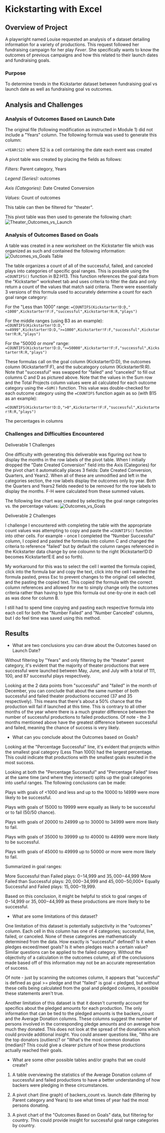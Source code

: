 # Kickstarting with Excel

## Overview of Project
A playwright named Louise requested an analysis of a dataset detailing information for a variety of productions. This request followed her fundraising campaign for her play *Fever*. She specifically wants to know the outcomes of previous campaigns and how this related to their launch dates and fundraising goals.

### Purpose
To determine trends in the Kickstarter dataset between fundraising goal vs launch date as well as fundraising goal vs outcomes.

## Analysis and Challenges

### Analysis of Outcomes Based on Launch Date
The original file (following modification as instructed in Module 1) did not include a "Years" column. The following formula was used to generate this column:

`=YEAR(S2)`
where S2 is a cell containing the date each event was created

A pivot table was created by placing the fields as follows:

*Filters:* Parent category, Years

*Legend (Series):* outcomes

*Axis (Categories):* Date Created Conversion

*Values:* Count of outcomes

This table can then be filtered for "theater".

This pivot table was then used to generate the following chart:
![Theater_Outcomes_vs_Launch](https://user-images.githubusercontent.com/107309793/174297453-e081d658-5e1d-4b37-b545-2981d2aa85b5.png)

### Analysis of Outcomes Based on Goals

A table was created in a new worksheet on the Kickstarter file which was organized as such and contained the following information:
![Outcomes_vs_Goals Table](https://user-images.githubusercontent.com/107309793/174460531-68a11db5-e84b-4f2c-b40b-d1670ce82dbd.png)

The table organizes a count of all of the successful, failed, and canceled plays into categories of specific goal ranges. This is possible using the `=COUNTIFS()` function in B2:H13. This function references the goal data from the "Kickstarter" worksheet tab and uses criteria to filter the data and only return a count of the values that match said criteria. There were essentially 3 versions of this formula used to accurately determine a count for each goal range category:

For the "Less than 1000" range: `=COUNTIFS(Kickstarter!D:D,"<1000",Kickstarter!F:F,"successful",Kickstarter!R:R,"plays")`

For the middle ranges (using B3 as an example): `=COUNTIFS(Kickstarter!D:D,"<=4999",Kickstarter!D:D,">=1000",Kickstarter!F:F,"successful",Kickstarter!R:R,"plays")`

For the "50000 or more" range: `=COUNTIFS(Kickstarter!D:D,">=50000",Kickstarter!F:F,"successful",Kickstarter!R:R,"plays")`

These formulas call on the goal column (Kickstarter!D:D), the outcomes column (Kickstarter!F:F), and the subcategory column (Kickstarter!R:R). Note that "successful" was swapped for "failed" and "canceled" to fill out columns C and D as pictured above. Note that the values in the Sum row and the Total Projects column values were all  calculated for each outcome category using the `=SUM()` function. This value was double-checked for each outcome category using the `=COUNTIFS` function again as so (with B15 as an example): 

`=COUNTIFS(Kickstarter!D:D,">0",Kickstarter!F:F,"successful",Kickstarter!R:R,"plays")`

The percentages in columns 

### Challenges and Difficulties Encountered

Deliverable 1 Challenges

One difficulty with generating this deliverable was figuring out how to display the months in the row labels of the pivot table. When I initially dropped the "Date Created Conversion" field into the Axis (Categories) for the pivot chart it automatically places 3 fields: Date Created Conversion, Quarters, and Years2. When all of these are unmodified and left in the categories section, the row labels display the outcomes only by year. Both the Quarters and Years2 fields needed to be removed for the row labels to display the months. F-H were calculated from these summed values.

The following line chart was created by selecting the goal range categories vs. the percentage values:
![Outcomes_vs_Goals](https://user-images.githubusercontent.com/107309793/174480990-cf6fe6af-10f5-4757-89a5-e2e03da1abff.png)

Deliverable 2 Challenges

I challenge I encountered with completing the table with the appropriate count values was attempting to copy and paste the `=COUNTIFS()` function into other cells. For example - once I completed the "Number Successful" column, I copied and pasted the formulas into column C and changed the criteria to reference "failed" but by default the column ranges referenced in the Kickstarter data change by one coloumn to the right (Kickstarter!D:D becomes Kickstarter!E:E and so forth).

My workaround for this was to select the cell I wanted the formula copied, click into the formula bar and copy the text, click into the cell I wanted the formula pasted, press Esc to prevent changes to the original cell selected, and the pasting the copied text. This copied the formula with the correct column references and allowed for me to simply change only the outcomes criteria rather than having to type this formula out one-by-one in each cell as was done for column B.

I still had to spend time copying and pasting each respective formula into each cell for both the "Number Failed" and "Number Canceled" columns, but I do feel time was saved using this method.

## Results

- What are two conclusions you can draw about the Outcomes based on Launch Date?

Without filtering by "Years" and only filtering by the "theater" parent category, it's evident that the majority of theater productions that were successful were launched between May, June, and July with a total of 111, 100, and 87 successful plays respectively.

Looking at the 2 data points from "successful" and "failed" in the month of December, you can conclude that about the same number of both successful and failed theater productions occurred (37 and 35 respectively). This means that there's about a 50% chance that the production will fail if launched at this time. This is contrary to all other months of the year where there is a much greater difference between the number of successful productions to failed productions. Of note - the 3 months mentioned above have the greatest difference between successful and failed, meaning the chance of success is very likely.

- What can you conclude about the Outcomes based on Goals?

Looking at the "Percentage Successful" line, it's evident that projects within the smallest goal category (Less Than 1000) had the  largest percentage. This could indicate that productions with the smallest goals resulted in the most success.

Looking at both the "Percentage Successful" and "Percentage Failed" lines at the same time (and where they intersect) splits up the goal categories into useful ranges. The following conclusions can be made:

Plays with goals of <1000 and less and up to the 10000 to 14999 were more likely to be successful.

Plays with goals of 15000 to 19999 were equally as likely to be successful or to fail (50/50 chance).

Plays with goals of 20000 to 24999 up to 30000 to 34999 were more likely to fail.

Plays with goals of 35000 to 39999 up to 40000 to 44999 were more likely to be successful.

Plays with goals of 45000 to 49999 up to 50000 or more were more likely to fail.

Summarized in goal ranges:

More Successful than Failed plays: $0-$14,999 and $35,000-$44,999
More Failed than Successful plays: $20,000-$34,999 and $45,000-$50,000+
Equally Successful and Failed plays: $15,000-$19,999.

Based on this conclusion, it might be helpful to stick to goal ranges of $0-$14,999 or $35,000-$44,999 as these productions are more likely to be successful.

- What are some limitations of this dataset?

One limitation of this dataset is potentially subjectivity in the "outcomes" column. Each cell in this column has one of 4 categories; successful, live, failed, or canceled. None of these categories are mathematically determined from the data. How exactly is "successful" defined? Is it when pledges exceed/meet goals? Is it when pledges reach a certain value? Similar questions can be applied to the failed category. Without the objectivity of a calculation in the outcomes column, all of the conclusions made based off of this information may not be an accurate representation of success.

Of note - just by scanning the outcomes column, it appears that "succesful" is defined as goal >= pledge and that "failed" is goal < pledged, but without these cells being calculated from the goal and pledged columns, it possible these statements aren't true.

Another limitation of this dataset is that it doesn't currently account for specifics about the pledged amounts for each production. The only information that can be tied to the pledged amounts is the backers_count and the Average Donation columns. These columns suggest the number of persons involved in the corresponding pledge amounts and on average how much they donated. This does not look at the spread of the donations which could provide additional insight. You could answer questions like, "Who are the top donators (outliers)? or "What's the most common donation (median)? This could give a clearer picture of how these productions actually reached their goals.

- What are some other possible tables and/or graphs that we could create?

1) A table overviewing the statistics of the Average Donation column of successful and failed productions to have a better understanding of how backers were pledging in these circumstances.

2) A pivot chart (line graph) of backers_count vs. launch date (filtering by Parent category and Years) to see what times of year had the most persons donating.

3) A pivot chart of the "Outcomes Based on Goals" data, but filtering for country. This could provide insight for successful goal range categories by country.
